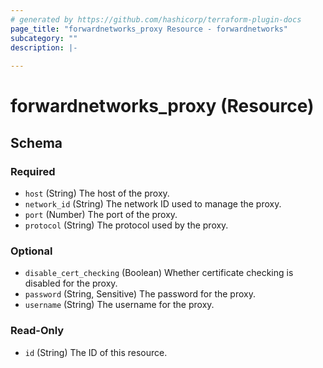 ```yaml
---
# generated by https://github.com/hashicorp/terraform-plugin-docs
page_title: "forwardnetworks_proxy Resource - forwardnetworks"
subcategory: ""
description: |-
  
---
```


# forwardnetworks_proxy (Resource)





<!-- schema generated by tfplugindocs -->
## Schema

### Required

- `host` (String) The host of the proxy.
- `network_id` (String) The network ID used to manage the proxy.
- `port` (Number) The port of the proxy.
- `protocol` (String) The protocol used by the proxy.

### Optional

- `disable_cert_checking` (Boolean) Whether certificate checking is disabled for the proxy.
- `password` (String, Sensitive) The password for the proxy.
- `username` (String) The username for the proxy.

### Read-Only

- `id` (String) The ID of this resource.


